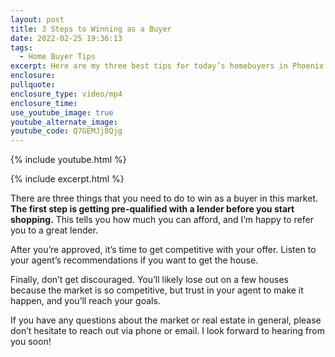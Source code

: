 ```yaml
---
layout: post
title: 3 Steps to Winning as a Buyer
date: 2022-02-25 19:36:13
tags:
  - Home Buyer Tips
excerpt: Here are my three best tips for today’s homebuyers in Phoenix.
enclosure:
pullquote:
enclosure_type: video/mp4
enclosure_time:
use_youtube_image: true
youtube_alternate_image:
youtube_code: Q7GEMJj8Qjg
---
```

{% include youtube.html %}

{% include excerpt.html %}

There are three things that you need to do to win as a buyer in this market. **The first step is getting pre-qualified with a lender before you start shopping.** This tells you how much you can afford, and I’m happy to refer you to a great lender.

After you’re approved, it’s time to get competitive with your offer. Listen to your agent’s recommendations if you want to get the house.

Finally, don’t get discouraged. You’ll likely lose out on a few houses because the market is so competitive, but trust in your agent to make it happen, and you’ll reach your goals.

If you have any questions about the market or real estate in general, please don’t hesitate to reach out via phone or email. I look forward to hearing from you soon\!
